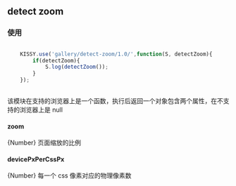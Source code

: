 ## detect zoom

### 使用

``` javascript

	KISSY.use('gallery/detect-zoom/1.0/',function(S, detectZoom){
		if(detectZoom){
			S.log(detectZoom());
		}
	});
	
```
	
	
该模块在支持的浏览器上是一个函数，执行后返回一个对象包含两个属性，在不支持的浏览器上是 null

#### zoom

{Number} 页面缩放的比例

#### devicePxPerCssPx

{Number} 每一个 css 像素对应的物理像素数